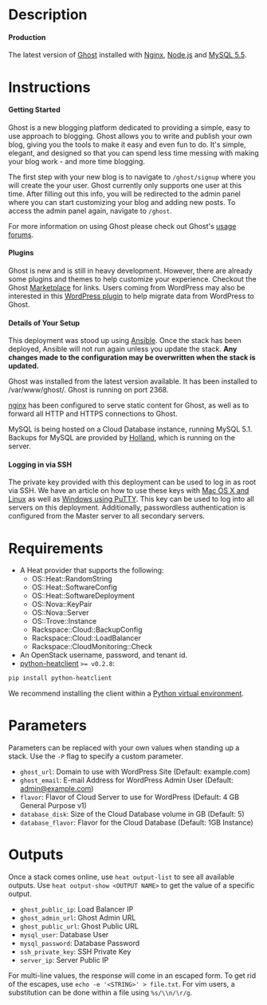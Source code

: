 Description
===========

#### Production

The latest version of [Ghost](http://ghost.org/about/) installed with
[Nginx](http://wiki.nginx.org/Main/), [Node.js](http://nodejs.org/) and
[MySQL 5.5](http://www.mysql.com/about/).


Instructions
===========

#### Getting Started

Ghost is a new blogging platform dedicated to providing a simple, easy to use
approach to blogging. Ghost allows you to write and publish your own blog,
giving you the tools to make it easy and even fun to do. It's simple,
elegant, and designed so that you can spend less time messing with making
your blog work - and more time blogging.

The first step with your new blog is to navigate to `/ghost/signup` where you
will create the your user. Ghost currently only supports one user at this
time. After filling out this info, you will be redirected to the admin panel
where you can start customizing your blog and adding new posts. To access the
admin panel again, navigate to `/ghost`.

For more information on using Ghost please check out Ghost's [usage
forums](https://ghost.org/forum/using-ghost/).

#### Plugins

Ghost is new and is still in heavy development. However, there are already
some plugins and themes to help customize your experience. Checkout the Ghost
[Marketplace](http://marketplace.ghost.org/) for links. Users coming from
WordPress may also be interested in this [WordPress
plugin](http://wordpress.org/plugins/ghost/) to help migrate data from
WordPress to Ghost.

#### Details of Your Setup
This deployment was stood up using [Ansible](http://www.ansible.com/).
Once the stack has been deployed, Ansible will not run again unless you update the
stack. **Any changes made to the configuration may be overwritten when the stack
is updated.**

Ghost was installed from the latest version available.  It has been installed to
/var/www/ghost/.  Ghost is running on port 2368.

[nginx](https://www.nginx.com/) has been configured to serve static content
for Ghost, as well as to forward all HTTP and HTTPS connections to Ghost.

MySQL is being hosted on a Cloud Database instance, running MySQL 5.1.
Backups for MySQL are provided by [Holland](http://wiki.hollandbackup.org/),
which is running on the server.

#### Logging in via SSH
The private key provided with this deployment can be used to log in as
root via SSH. We have an article on how to use these keys with [Mac OS X and
Linux](http://www.rackspace.com/knowledge_center/article/logging-in-with-a-ssh-private-key-on-linuxmac)
as well as [Windows using
PuTTY](http://www.rackspace.com/knowledge_center/article/logging-in-with-a-ssh-private-key-on-windows).
This key can be used to log into all servers on this deployment.
Additionally, passwordless authentication is configured from the Master
server to all secondary servers.


Requirements
============
* A Heat provider that supports the following:
  * OS::Heat::RandomString
  * OS::Heat::SoftwareConfig
  * OS::Heat::SoftwareDeployment
  * OS::Nova::KeyPair
  * OS::Nova::Server
  * OS::Trove::Instance
  * Rackspace::Cloud::BackupConfig
  * Rackspace::Cloud::LoadBalancer
  * Rackspace::CloudMonitoring::Check
* An OpenStack username, password, and tenant id.
* [python-heatclient](https://github.com/openstack/python-heatclient)
`>= v0.2.8`:

```bash
pip install python-heatclient
```

We recommend installing the client within a [Python virtual
environment](http://www.virtualenv.org/).

Parameters
==========
Parameters can be replaced with your own values when standing up a stack. Use
the `-P` flag to specify a custom parameter.

* `ghost_url`: Domain to use with WordPress Site (Default: example.com)
* `ghost_email`: E-mail Address for WordPress Admin User (Default: admin@example.com)
* `flavor`: Flavor of Cloud Server to use for WordPress (Default: 4 GB General Purpose v1)
* `database_disk`: Size of the Cloud Database volume in GB (Default: 5)
* `database_flavor`: Flavor for the Cloud Database (Default: 1GB Instance)

Outputs
=======
Once a stack comes online, use `heat output-list` to see all available outputs.
Use `heat output-show <OUTPUT NAME>` to get the value of a specific output.

* `ghost_public_ip`: Load Balancer IP 
* `ghost_admin_url`: Ghost Admin URL 
* `ghost_public_url`: Ghost Public URL 
* `mysql_user`: Database User 
* `mysql_password`: Database Password 
* `ssh_private_key`: SSH Private Key 
* `server_ip`: Server Public IP 

For multi-line values, the response will come in an escaped form. To get rid of
the escapes, use `echo -e '<STRING>' > file.txt`. For vim users, a substitution
can be done within a file using `%s/\\n/\r/g`.
